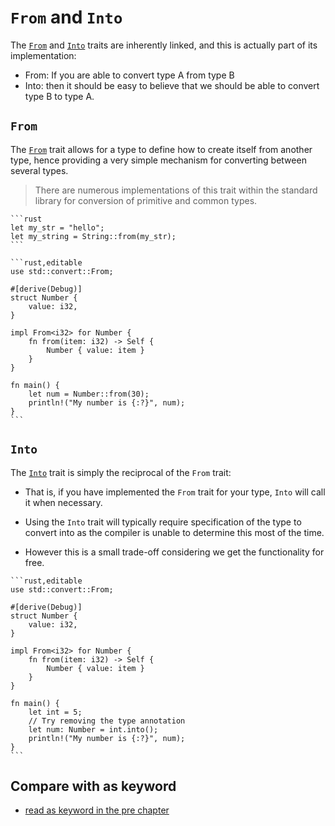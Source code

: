 # `From` and `Into`

The [`From`] and [`Into`] traits are inherently linked, and this is actually part of
its implementation:

- From: If you are able to convert type A from type B
- Into: then it should be easy to believe that we should be able to convert type B to type A.

## `From`

The [`From`] trait allows for a type to define how to create itself from another
type, hence providing a very simple mechanism for converting between several
types.

> There are numerous implementations of this trait within the standard
> library for conversion of primitive and common types.

~~~admonish info title="For example we can easily convert a *str* into a *String*" collapsible=true
```rust
let my_str = "hello";
let my_string = String::from(my_str);
```
~~~

~~~admonish info title="We can do similar for defining a conversion for our own type." collapsible=true
```rust,editable
use std::convert::From;

#[derive(Debug)]
struct Number {
    value: i32,
}

impl From<i32> for Number {
    fn from(item: i32) -> Self {
        Number { value: item }
    }
}

fn main() {
    let num = Number::from(30);
    println!("My number is {:?}", num);
}
```
~~~

## `Into`

The [`Into`] trait is simply the reciprocal of the `From` trait:

- That is, if you
  have implemented the `From` trait for your type, `Into` will call it when
  necessary.

- Using the `Into` trait will typically require specification of the type to
  convert into as the compiler is unable to determine this most of the time.
- However this is a small trade-off considering we get the functionality for free.

~~~admonish info title="Into Example" collapsible=true
```rust,editable
use std::convert::From;

#[derive(Debug)]
struct Number {
    value: i32,
}

impl From<i32> for Number {
    fn from(item: i32) -> Self {
        Number { value: item }
    }
}

fn main() {
    let int = 5;
    // Try removing the type annotation
    let num: Number = int.into();
    println!("My number is {:?}", num);
}
```
~~~

## Compare with as keyword

- [read as keyword in the pre chapter](https://kuanhsiaokuo.github.io/the-rust-programming-book-khk/rust_by_example_src/types/cast.html)



[`From`]: https://doc.rust-lang.org/std/convert/trait.From.html

[`Into`]: https://doc.rust-lang.org/std/convert/trait.Into.html
